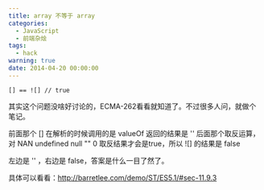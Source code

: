 ```yaml
---
title: array 不等于 array
categories:
  - JavaScript
  - 前端杂烩
tags:
  - hack
warning: true
date: 2014-04-20 00:00:00
---
```


```
[] == ![] // true
```

其实这个问题没啥好讨论的，ECMA-262看看就知道了。不过很多人问，就做个笔记。

前面那个 [] 在解析的时候调用的是 valueOf 返回的结果是 ''
后面那个取反运算，对 NAN undefined null "" 0 取反结果才会是true，所以 ![] 的结果是 false

左边是 '' ，右边是 false，答案是什么一目了然了。

具体可以看看：<http://barretlee.com/demo/ST/ES5.1/#sec-11.9.3>
